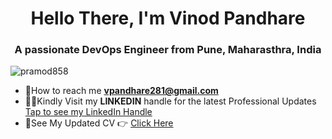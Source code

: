 <h1 align="center"> Hello There, I'm Vinod Pandhare</h1>
<h3 align="center">A passionate DevOps Engineer from Pune, Maharasthra, India</h3>

<p align="left"> <img src="https://komarev.com/ghpvc/?username=pramod858&label=Profile%20views&color=0e75b6&style=flat" alt="pramod858" /> </p>

<!-- <p align="left"> <a href="https://github.com/ryo-ma/github-profile-trophy"><img src="https://github-profile-trophy.vercel.app/?username=pramod858" alt="pramod858" /></a> </p> -->

- 🤙How to reach me **vpandhare281@gmail.com**
- 👨‍🎓Kindly Visit my **LINKEDIN** handle for the latest Professional Updates [Tap to see my LinkedIn Handle ](https://www.linkedin.com/in/vinod-pandhare-80a62a246/)
- 🧾See My Updated CV 👉 [Click Here](https://drive.google.com/file/d/17MPdXNPXVL1ToVz-2TbOi6IQ8e_zjOXN/view)
